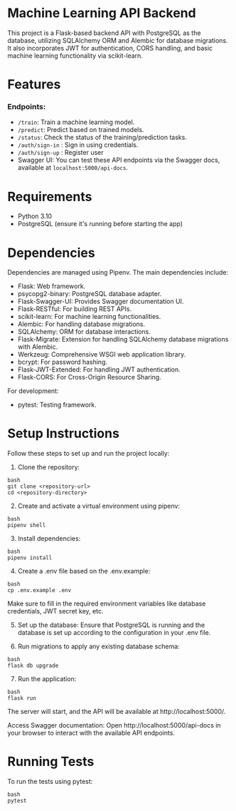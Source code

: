 # Machine Learning API Backend

This project is a Flask-based backend API with PostgreSQL as the database, utilizing SQLAlchemy ORM and Alembic for database migrations. It also incorporates JWT for authentication, CORS handling, and basic machine learning functionality via scikit-learn.

# Features

### Endpoints:

- `/train`: Train a machine learning model.
- `/predict`: Predict based on trained models.
- `/status`: Check the status of the training/prediction tasks.
- `/auth/sign-in` : Sign in using credentials.
- `/auth/sign-up` : Register user
- Swagger UI: You can test these API endpoints via the Swagger docs, available at `localhost:5000/api-docs`.

# Requirements

- Python 3.10
- PostgreSQL (ensure it's running before starting the app)

# Dependencies

Dependencies are managed using Pipenv. The main dependencies include:

- Flask: Web framework.
- psycopg2-binary: PostgreSQL database adapter.
- Flask-Swagger-UI: Provides Swagger documentation UI.
- Flask-RESTful: For building REST APIs.
- scikit-learn: For machine learning functionalities.
- Alembic: For handling database migrations.
- SQLAlchemy: ORM for database interactions.
- Flask-Migrate: Extension for handling SQLAlchemy database migrations with Alembic.
- Werkzeug: Comprehensive WSGI web application library.
- bcrypt: For password hashing.
- Flask-JWT-Extended: For handling JWT authentication.
- Flask-CORS: For Cross-Origin Resource Sharing.

For development:

- pytest: Testing framework.

# Setup Instructions

Follow these steps to set up and run the project locally:

1. Clone the repository:

```
bash
git clone <repository-url>
cd <repository-directory>
```

2. Create and activate a virtual environment using pipenv:

```
bash
pipenv shell
```

3. Install dependencies:

```
bash
pipenv install
```

4. Create a .env file based on the .env.example:

```
bash
cp .env.example .env
```

Make sure to fill in the required environment variables like database credentials, JWT secret key, etc.

5. Set up the database: Ensure that PostgreSQL is running and the database is set up according to the configuration in your .env file.

6. Run migrations to apply any existing database schema:

```
bash
flask db upgrade
```

7. Run the application:

```
bash
flask run
```

The server will start, and the API will be available at http://localhost:5000/.

Access Swagger documentation: Open http://localhost:5000/api-docs in your browser to interact with the available API endpoints.

# Running Tests

To run the tests using pytest:

```
bash
pytest
```
